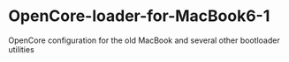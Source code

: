 # OpenCore-loader-for-MacBook6-1
OpenCore configuration for the old MacBook and several other bootloader utilities
